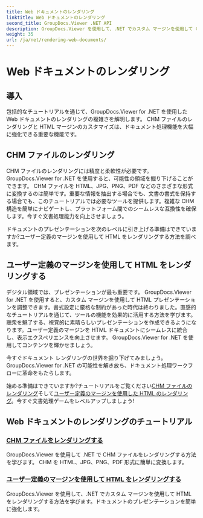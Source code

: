 ```yaml
---
title: Web ドキュメントのレンダリング
linktitle: Web ドキュメントのレンダリング
second_title: GroupDocs.Viewer .NET API
description: GroupDocs.Viewer を使用して、.NET でカスタム マージンを使用して CHM ファイルと HTML をレンダリングする方法を学びます。 CHM を HTML、JPG、PNG、PDF 形式にシームレスに変換します。
weight: 35
url: /ja/net/rendering-web-documents/
---
```


# Web ドキュメントのレンダリング

## 導入

包括的なチュートリアルを通じて、GroupDocs.Viewer for .NET を使用した Web ドキュメントのレンダリングの複雑さを解明します。 CHM ファイルのレンダリングと HTML マージンのカスタマイズは、ドキュメント処理機能を大幅に強化できる重要な機能です。

## CHM ファイルのレンダリング

CHM ファイルのレンダリングには精度と柔軟性が必要です。 GroupDocs.Viewer for .NET を使用すると、可能性の領域を掘り下げることができます。 CHM ファイルを HTML、JPG、PNG、PDF などのさまざまな形式に変換するのは簡単です。重要な情報を抽出する場合でも、文書の書式を保持する場合でも、このチュートリアルでは必要なツールを提供します。複雑な CHM 構造を簡単にナビゲートし、プラットフォーム間でのシームレスな互換性を確保します。今すぐ文書処理能力を向上させましょう。

ドキュメントのプレゼンテーションを次のレベルに引き上げる準備はできていますか?ユーザー定義のマージンを使用して HTML をレンダリングする方法を調べます。

## ユーザー定義のマージンを使用して HTML をレンダリングする

デジタル領域では、プレゼンテーションが最も重要です。 GroupDocs.Viewer for .NET を使用すると、カスタム マージンを使用して HTML プレゼンテーションを調整できます。書式設定に厳格な制約があった時代は終わりました。直感的なチュートリアルを通じて、ツールの機能を効果的に活用する方法を学びます。聴衆を魅了する、視覚的に素晴らしいプレゼンテーションを作成できるようになります。ユーザー定義のマージンを HTML ドキュメントにシームレスに統合し、表示エクスペリエンスを向上させます。 GroupDocs.Viewer for .NET を使用してコンテンツを輝かせましょう。

今すぐドキュメント レンダリングの世界を掘り下げてみましょう。 GroupDocs.Viewer for .NET の可能性を解き放ち、ドキュメント処理ワークフローに革命をもたらします。

始める準備はできていますか?チュートリアルをご覧ください[CHM ファイルのレンダリング](./render-chm/)そして[ユーザー定義のマージンを使用した HTML のレンダリング](./render-html-margins/)。今すぐ文書処理ゲームをレベルアップしましょう!
## Web ドキュメントのレンダリングのチュートリアル
### [CHM ファイルをレンダリングする](./render-chm/)
GroupDocs.Viewer を使用して .NET で CHM ファイルをレンダリングする方法を学びます。 CHM を HTML、JPG、PNG、PDF 形式に簡単に変換します。
### [ユーザー定義のマージンを使用して HTML をレンダリングする](./render-html-margins/)
GroupDocs.Viewer を使用して、.NET でカスタム マージンを使用して HTML をレンダリングする方法を学びます。ドキュメントのプレゼンテーションを簡単に強化します。
